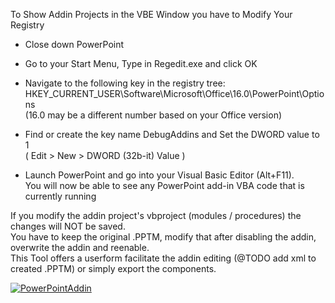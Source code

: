 
To Show Addin Projects in the VBE Window you have to Modify Your Registry

* Close down PowerPoint

* Go to your Start Menu, Type in Regedit.exe and click OK

* Navigate to the following key in the registry tree: 
	HKEY_CURRENT_USER\Software\Microsoft\Office\16.0\PowerPoint\Options		
	(16.0 may be a different number based on your Office version)

* Find or create the key name DebugAddins and Set the DWORD value to 1  
	( Edit > New > DWORD (32b-it) Value )

* Launch PowerPoint and go into your Visual Basic Editor (Alt+F11).  
  You will now be able to see any PowerPoint add-in VBA code that is currently running


If you modify the addin project's vbproject (modules / procedures) the changes will NOT be saved.  
You have to keep the original .PPTM, modify that after disabling the addin, overwrite the addin and reenable.  
This Tool offers a userform facilitate the addin editing (@TODO add xml to created .PPTM) 
or simply export the components.
 
[![PowerPointAddin](https://img.youtube.com/vi/oPLJNNdK_bc/0.jpg)](https://www.youtube.com/watch?v=oPLJNNdK_bc)


